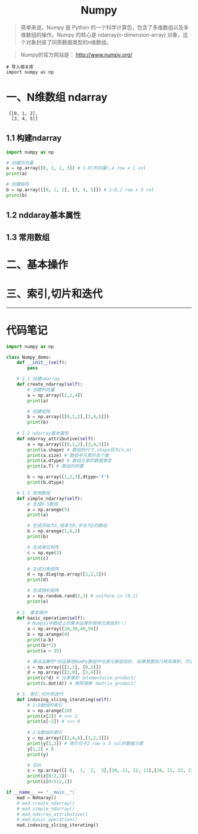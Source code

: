 <h1 align="center">Numpy</h1>

> 简单来说，Numpy 是 Python 的一个科学计算包，包含了多维数组以及多维数组的操作。Numpy 的核心是 ndarray(n-dimension-array) 对象，这个对象封装了同质数据类型的n维数组。

> Numpy的官方网站是： http://www.numpy.org/

    # 导入相关库
    import numpy as np

# 一、N维数组 ndarray

     [[0, 1, 2],
      [3, 4, 5]]

## 1.1 构建ndarray

```python
import numpy as np

# 创建列向量
a = np.array([0, 1, 2, 3]) # 1-D(列向量),4 row x 1 col
print(a)

# 创建矩阵
b = np.array([[0, 1, 2], [3, 4, 5]]) # 2-D,2 row x 3 col
print(b)
```

## 1.2 nddaray基本属性

## 1.3 常用数组

# 二、基本操作

# 三、索引,切片和迭代

----------------------------------------------------------------------------------------------------------------------------------------

# 代码笔记

```python
import numpy as np 

class Numpy_demo:
    def __init__(self):
        pass

    # 1.1 创建ndarray
    def create_ndarray(self):
        # 创建列向量
        a = np.array([1,2,4])
        print(a)

        # 创建矩阵
        b = np.array([[0,1,2],[3,4,5]])
        print(b)
    
    # 1.2 ndarray基本属性    
    def ndarray_attributive(self):
        a = np.array([[0,1,2],[3,4,5]])
        print(a.shape) # 数组的尺寸,shape将为(n,m)
        print(a.size) # 数组中元素的总个数
        print(a.dtype) # 数组元素的数据类型
        print(a.T) # 数组的转置

        b = np.array([1,2,3],dtype='f')
        print(b.dtype)

    # 1.3 常用数组
    def simple_ndarray(self):
        # 生成0-5数组
        a = np.arange(5)
        print(a)

        # 生成开始为1,结束为5,步长为2的数组
        b = np.arange(1,6,2)
        print(b)

        # 生成单位矩阵
        c = np.eye(3)
        print(c)

        # 生成对角矩阵
        d = np.diag(np.array([1,2,3]))
        print(d)

        # 生成随机矩阵
        e = np.random.rand(2,3) # uniform in [0,1]
        print(e)
    
    # 2. 基本操作
    def basic_operation(self):
        # Numpyz中数组上的算术运算符使用元素级别!!!
        a = np.array([20,30,40,50])
        b = np.arange(4)
        print(a-b)
        print(b**2)
        print(a < 35)

        # 乘法运算符*的运算在NumPy数组中也是元素级别的. 如果想要执行矩阵乘积，可以使用dot函数.
        c = np.array([[1,1], [0,1]])
        d = np.array([[2,0], [3,4]])
        print(c*d) # 元素乘积（elementwise product）
        print(c.dot(d)) # 矩阵相乘（matrix product）

    # 3. 索引,切片和迭代
    def indexing_slcing_iterating(self):
        # 1-D数组的索引
        x = np.arange(10)
        print(x[2]) # >>> 2
        print(x[-2]) # >>> 8
        
        # 2-D数组的索引
        y = np.array([[2,4,6],[1,2,3]])
        print(y[1,2]) # 索引位于2 row x 3 col的数据元素
        y[1,2] = 8
        print(y)

        # 切片
        z = np.array([[ 0,  1,  2,  3],[10, 11, 12, 13],[20, 21, 22, 23],[30, 31, 32, 33],[40, 41, 42, 43]])
        print(z[0:2,1])
        print(z[0:5:2,1])

if __name__ == "__main__":       
    mad = Ndnaray()
    # mad.create_ndarray()
    # mad.simple_ndarray()
    # mad.ndarray_attributive()
    # mad.basic_operation()
    mad.indexing_slcing_iterating()
```








